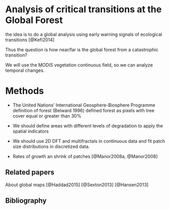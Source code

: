 # Analysis of critical transitions at the Global Forest


the idea is to do a global analysis using early warning signals of ecological transitions [@Kefi2014] 


Thus the question is how near/far is the global forest from a catastrophic transition?

We will use the MODIS vegetation continuous field, so we can analyze temporal changes.


# Methods

* The United Nations’ International Geosphere-Biosphere Programme definition of forest (Belward 1996) defined forest as pixels with tree cover equal or greater than 30%  

* We should define areas with different levels of degradation to apply the spatial indicators 

* We should use 2D DFT and multifractals in continuous data and fit patch size distributions in discretized data. 

* Rates of growth an shrink of patches [@Manor2008a, @Manor2008] 

## Related papers

About global maps
[@Haddad2015]
[@Sexton2013]
[@Hansen2013]  

## Bibliography



